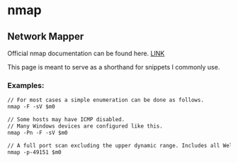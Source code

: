 # nmap
## Network Mapper

Official nmap documentation can be found here. [LINK](https://nmap.org/book/man.html)

This page is meant to serve as a shorthand for snippets I commonly use.

### Examples:
```markdown
// For most cases a simple enumeration can be done as follows.
nmap -F -sV $m0

// Some hosts may have ICMP disabled. 
// Many Windows devices are configured like this.
nmap -Pn -F -sV $m0

// A full port scan excluding the upper dynamic range. Includes all Well-Known and Registered ports.
nmap -p-49151 $m0
```
